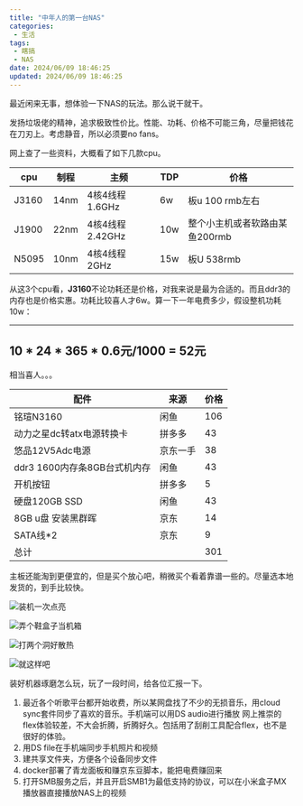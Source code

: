 ```yaml
---
title: "中年人的第一台NAS"
categories: 
 - 生活
tags:
 - 瞎搞
 - NAS
date: 2024/06/09 18:46:25
updated: 2024/06/09 18:46:25
---
```

最近闲来无事，想体验一下NAS的玩法。那么说干就干。

发扬垃圾佬的精神，追求极致性价比。性能、功耗、价格不可能三角，尽量把钱花在刀刃上。考虑静音，所以必须要no fans。

网上查了一些资料，大概看了如下几款cpu。

|cpu|制程|主频|TDP|价格|
|--|--|--|--|--|
|J3160|14nm|4核4线程 1.6GHz|6w|板u 100 rmb左右|
|J1900|22nm|4核4线程 2.42GHz|10w|整个小主机或者软路由某鱼200rmb|
|N5095|10nm|4核4线程 2GHz|15w|板U 538rmb|

从这3个cpu看，**J3160**不论功耗还是价格，对我来说是最为合适的。而且ddr3的内存也是价格实惠。功耗比较喜人才6w。算一下一年电费多少，假设整机功耗10w：

---
  10 * 24 * 365 * 0.6元/1000 = 52元
---

相当喜人。。。

|配件|来源|价格|
|--|--|--|
|铭瑄N3160|闲鱼|106|
|动力之星dc转atx电源转换卡|拼多多|43|
|悠品12V5Adc电源|京东一手|38|
|ddr3 1600内存条8GB台式机内存|闲鱼|43|
|开机按钮|拼多多|5|
|硬盘120GB SSD|闲鱼|43|
|8GB u盘 安装黑群晖|京东|14|
|SATA线*2|京东|9|
|总计||301|

主板还能淘到更便宜的，但是买个放心吧，稍微买个看着靠谱一些的。尽量选本地发货的，到手比较快。

![装机一次点亮](1.jpg)

![弄个鞋盒子当机箱](2.jpg)

![打两个洞好散热](3.jpg)

![就这样吧](4.jpg)


装好机器琢磨怎么玩，玩了一段时间，给各位汇报一下。

1. 最近各个听歌平台都开始收费，所以某网盘找了不少的无损音乐，用cloud sync套件同步了喜欢的音乐。手机端可以用DS audio进行播放
   网上推崇的flex体验较差，不大会折腾，折腾好久。包括用了刮削工具配合flex，也不是很好的体验。
2. 用DS file在手机端同步手机照片和视频
3. 建共享文件夹，方便各个设备同步文件
4. docker部署了青龙面板和赚京东豆脚本，能把电费赚回来
5. 打开SMB服务之后，并且开启SMB1为最低支持的协议，可以在小米盒子MX播放器直接播放NAS上的视频